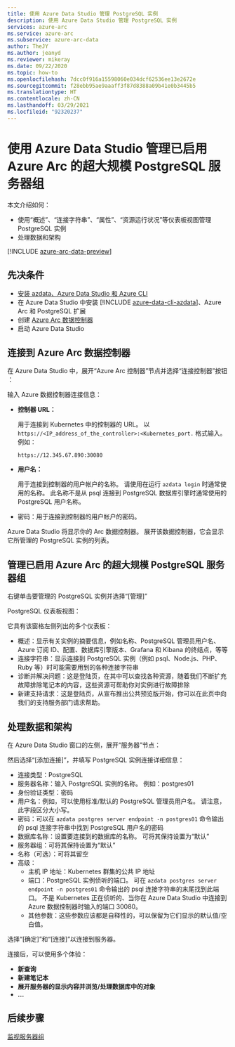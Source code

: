 ```yaml
---
title: 使用 Azure Data Studio 管理 PostgreSQL 实例
description: 使用 Azure Data Studio 管理 PostgreSQL 实例
services: azure-arc
ms.service: azure-arc
ms.subservice: azure-arc-data
author: TheJY
ms.author: jeanyd
ms.reviewer: mikeray
ms.date: 09/22/2020
ms.topic: how-to
ms.openlocfilehash: 7dcc0f916a15598060e034dcf62536ee13e2672e
ms.sourcegitcommit: f28ebb95ae9aaaff3f87d8388a09b41e0b3445b5
ms.translationtype: HT
ms.contentlocale: zh-CN
ms.lasthandoff: 03/29/2021
ms.locfileid: "92320237"
---
```

# <a name="use-azure-data-studio-to-manage-your-azure-arc-enabled-postgresql-hyperscale-server-group"></a>使用 Azure Data Studio 管理已启用 Azure Arc 的超大规模 PostgreSQL 服务器组


本文介绍如何：
- 使用“概述”、“连接字符串”、“属性”、“资源运行状况”等仪表板视图管理 PostgreSQL 实例
- 处理数据和架构

[!INCLUDE [azure-arc-data-preview](../../../includes/azure-arc-data-preview.md)]

## <a name="prerequisites"></a>先决条件

- [安装 azdata、Azure Data Studio 和 Azure CLI](install-client-tools.md)
- 在 Azure Data Studio 中安装 [!INCLUDE [azure-data-cli-azdata](../../../includes/azure-data-cli-azdata.md)]、Azure Arc 和 PostgreSQL 扩展  
- 创建 [Azure Arc 数据控制器](create-data-controller-using-azdata.md)
- 启动 Azure Data Studio

## <a name="connect-to-the-azure-arc-data-controller"></a>连接到 Azure Arc 数据控制器

在 Azure Data Studio 中，展开“Azure Arc 控制器”节点并选择“连接控制器”按钮 ：

输入 Azure 数据控制器连接信息：

- **控制器 URL：**

    用于连接到 Kubernetes 中的控制器的 URL。 以 `https://<IP_address_of_the_controller>:<Kubernetes_port.` 格式输入。例如：

    ```console
    https://12.345.67.890:30080
    ```
- **用户名：**

    用于连接到控制器的用户帐户的名称。 请使用在运行 `azdata login` 时通常使用的名称。 此名称不是从 psql 连接到 PostgreSQL 数据库引擎时通常使用的 PostgreSQL 用户名称。
- 密码：用于连接到控制器的用户帐户的密码。


Azure Data Studio 将显示你的 Arc 数据控制器。 展开该数据控制器，它会显示它所管理的 PostgreSQL 实例的列表。

## <a name="manage-your-azure-arc-enabled-postgresql-hyperscale-server-groups"></a>管理已启用 Azure Arc 的超大规模 PostgreSQL 服务器组

右键单击要管理的 PostgreSQL 实例并选择“[管理]”

PostgreSQL 仪表板视图：

它具有该窗格左侧列出的多个仪表板：

- 概述：显示有关实例的摘要信息，例如名称、PostgreSQL 管理员用户名、Azure 订阅 ID、配置、数据库引擎版本、Grafana 和 Kibana 的终结点，等等
- 连接字符串：显示连接到 PostgreSQL 实例（例如 psql、Node.js、PHP、Ruby 等）时可能需要用到的各种连接字符串
- 诊断并解决问题：这是登陆页，在其中可以查找各种资源，随着我们不断扩充故障排除笔记本的内容，这些资源可帮助你对实例进行故障排除
- 新建支持请求：这是登陆页，从宣布推出公共预览版开始，你可以在此页中向我们的支持服务部门请求帮助。

## <a name="work-with-your-data-and-schema"></a>处理数据和架构

在 Azure Data Studio 窗口的左侧，展开“服务器”节点：

然后选择“[添加连接]”，并填写 PostgreSQL 实例连接详细信息：
- 连接类型：PostgreSQL
- 服务器名称：输入 PostgreSQL 实例的名称。 例如：postgres01
- 身份验证类型：密码
- 用户名：例如，可以使用标准/默认的 PostgreSQL 管理员用户名。 请注意，此字段区分大小写。
- 密码：可以在 `azdata postgres server endpoint -n postgres01` 命令输出的 psql 连接字符串中找到 PostgreSQL 用户名的密码
- 数据库名称：设置要连接到的数据库的名称。 可将其保持设置为“默认”
- 服务器组：可将其保持设置为“默认”
- 名称（可选）：可将其留空
- 高级：
    - 主机 IP 地址：Kubernetes 群集的公共 IP 地址
    - 端口：PostgreSQL 实例侦听的端口。 可在 `azdata postgres server endpoint -n postgres01` 命令输出的 psql 连接字符串的末尾找到此端口。 不是 Kubernetes 正在侦听的、当你在 Azure Data Studio 中连接到 Azure 数据控制器时输入的端口 30080。
    - 其他参数：这些参数应该都是自释性的，可以保留为它们显示的默认值/空白值。

选择“[确定]”和“[连接]”以连接到服务器。

连接后，可以使用多个体验：
- **新查询**
- **新建笔记本**
- **展开服务器的显示内容并浏览/处理数据库中的对象**
- **...**

## <a name="next-step"></a>后续步骤
[监视服务器组](monitor-grafana-kibana.md)
